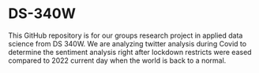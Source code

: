 # DS-340W
This GitHub repository is for our groups research project in applied data science from DS 340W. We are analyzing twitter analysis during Covid to determine the sentiment analysis right after lockdown restricts were eased compared to 2022 current day when the world is back to a normal.
